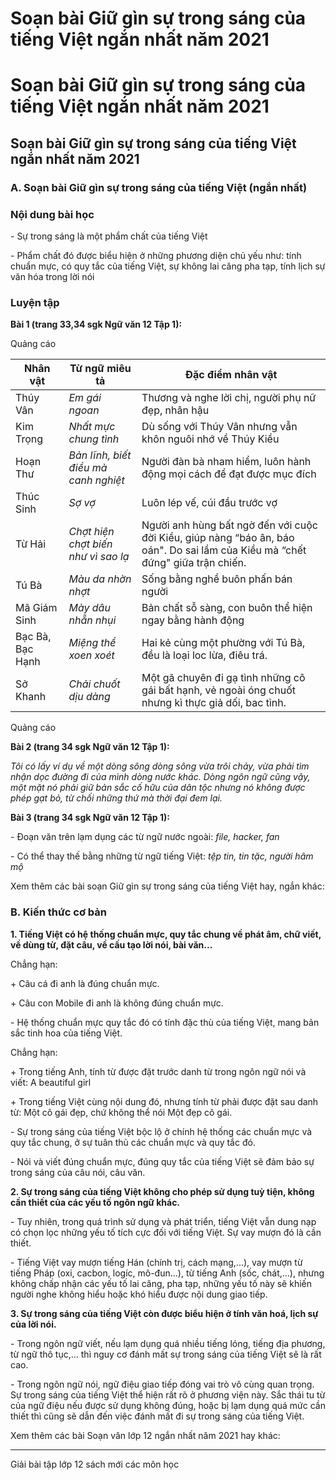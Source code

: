# Soạn bài Giữ gìn sự trong sáng của tiếng Việt ngắn nhất năm 2021

# Soạn bài Giữ gìn sự trong sáng của tiếng Việt ngắn nhất năm 2021

## Soạn bài Giữ gìn sự trong sáng của tiếng Việt ngắn nhất năm 2021

### **A. Soạn bài Giữ gìn sự trong sáng của tiếng Việt (ngắn nhất)**

### Nội dung bài học

\- Sự trong sáng là một phẩm chất của tiếng Việt

\- Phẩm chất đó được biểu hiện ở những phương diện chủ yếu như: tính chuẩn mực, có quy tắc của tiếng Việt, sự không lai căng pha tạp, tính lịch sự văn hóa trong lời nói

### Luyện tập

**Bài 1 (trang 33,34 sgk Ngữ văn 12 Tập 1):**

Quảng cáo

**Nhân vật** | **Từ ngữ miêu tả** | **Đặc điểm nhân vật**  
---|---|---  
Thúy Vân | _Em gái ngoan_ | Thương và nghe lời chị, người phụ nữ đẹp, nhân hậu  
Kim Trọng | _Nhất mực chung tình_ | Dù sống với Thúy Vân nhưng vẫn khôn nguôi nhớ về Thúy Kiều  
Hoạn Thư | _Bản lĩnh, biết điều mà canh nghiệt_ | Người đàn bà nham hiểm, luôn hành động mọi cách để đạt được mục đích  
Thúc Sinh | _Sợ vợ_ | Luôn lép vế, cúi đầu trước vợ  
Từ Hải | _Chợt hiện chợt biến như vì sao lạ_ | Người anh hùng bất ngờ đến với cuộc đời Kiều, giúp nàng “báo ân, báo oán". Do sai lầm của Kiều mà “chết đứng" giữa trận chiến.   
Tú Bà | _Màu da nhờn nhợt_ | Sống bằng nghề buôn phấn bán người  
Mã Giám Sinh | _Mày dâu nhẵn nhụi_ | Bản chất sỗ sàng, con buôn thể hiện ngay bằng hành động  
Bạc Bà, Bạc Hạnh | _Miệng thề xoen xoét_ | Hai kẻ cùng một phường với Tú Bà, đều là loại loc lừa, điêu trá.  
Sở Khanh | _Chải chuốt dịu dàng_ | Một gã chuyên đi gạ tình những cô gái bất hạnh, vẻ ngoài óng chuốt nhưng kì thực giả dối, bac tình.  
  
Quảng cáo

**Bài 2 (trang 34 sgk Ngữ văn 12 Tập 1):**

 _Tôi có lấy ví dụ về một dòng sông dòng sông vừa trôi chảy, vừa phải tìm nhận dọc đường đi của mình dòng nước khác. Dòng ngôn ngữ cũng vậy, một mặt nó phải giữ bản sắc cố hữu của dân tộc nhưng nó không được phép gạt bỏ, từ chối những thứ mà thời đại đem lại._

**Bài 3 (trang 34 sgk Ngữ văn 12 Tập 1):**

\- Đoạn văn trên lạm dụng các từ ngữ nước ngoài: _file, hacker, fan_

\- Có thể thay thế bằng những từ ngữ tiếng Việt: _tệp tin, tin tặc, người hâm mộ_

Xem thêm các bài soạn Giữ gìn sự trong sáng của tiếng Việt hay, ngắn khác:

### **B. Kiến thức cơ bản**

**1\. Tiếng Việt có hệ thống chuẩn mực, quy tắc chung về phát âm, chữ viết, về dùng từ, đặt câu, về cấu tạo lời nói, bài văn...**

Chẳng hạn: 

\+ Câu cá đi anh là đúng chuẩn mực.

\+ Câu con Mobile đi anh là không đúng chuẩn mực.

\- Hệ thống chuẩn mực quy tắc đó có tính đặc thù của tiếng Việt, mang bản sắc tinh hoa của tiếng Việt.

Chẳng hạn:

\+ Trong tiếng Anh, tính từ được đặt trước danh từ trong ngôn ngữ nói và viết: A beautiful girl

\+ Trong tiếng Việt cùng nội dung đó, nhưng tính từ phải được đặt sau danh từ: Một cô gái đẹp, chứ không thể nói Một đẹp cô gái.

\- Sự trong sáng của tiếng Việt bộc lộ ở chính hệ thống các chuẩn mực và quy tắc chung, ở sự tuân thủ các chuẩn mực và quy tắc đó.

\- Nói và viết đúng chuẩn mực, đúng quy tắc của tiếng Việt sẽ đảm bảo sự trong sáng của câu nói, câu văn.

**2\. Sự trong sáng của tiếng Việt không cho phép sử dụng tuỳ tiện, không cần thiết của các yếu tố ngôn ngữ khác.**

\- Tuy nhiên, trong quá trình sử dụng và phát triển, tiếng Việt vẫn dung nạp có chọn lọc những yếu tố tích cực đối với tiếng Việt. Sự vay mượn đó là cần thiết.

\- Tiếng Việt vay mượn tiếng Hán (chính trị, cách mạng,...), vay mượn từ tiếng Pháp (oxi, cacbon, logíc, mô-đun...), từ tiếng Anh (sốc, chát,...), nhưng không chấp nhận các yếu tố lai căng, pha tạp, những yếu tố này sẽ khiến người nghe không hiểu hoặc khó hiểu được nội dung giao tiếp.

**3\. Sự trong sáng của tiếng Việt còn được biểu hiện ở tính văn hoá, lịch sự của lời nói.**

\- Trong ngôn ngữ viết, nếu lạm dụng quá nhiều tiếng lóng, tiếng địa phương, từ ngữ thô tục,... thì nguy cơ đánh mất sự trong sáng của tiếng Việt sẽ là rất cao.

\- Trong ngôn ngữ nói, ngữ điệu giao tiếp đóng vai trò vô cùng quan trọng. Sự trong sáng của tiếng Việt thể hiện rất rõ ở phương viện này. Sắc thái tu từ của ngữ điệu nếu được sử dụng không đúng, hoặc bị lạm dụng quá mức cần thiết thì cũng sẽ dẫn đến việc đánh mất đi sự trong sáng của tiếng Việt.

Xem thêm các bài Soạn văn lớp 12 ngắn nhất năm 2021 hay khác:

* * *

Giải bài tập lớp 12 sách mới các môn học
